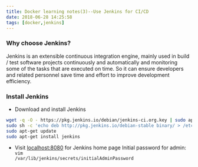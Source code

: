 ```yaml
---
title: Docker learning notes(3)--Use Jenkins for CI/CD
date: 2018-06-28 14:25:58
tags: [docker,jenkins]
---
```

### Why choose Jenkins?
Jenkins is an extensible continuous integration engine, mainly used in build / test software projects continuously and automatically and monitoring some of the tasks that are executed on time. So it can ensure developers and related personnel save time and effort to improve development efficiency.
<!-- more -->

### Install Jenkins
+ Download and install Jenkins
```bash
wget -q -O - https://pkg.jenkins.io/debian/jenkins-ci.org.key | sudo apt-key add -  
sudo sh -c 'echo deb http://pkg.jenkins.io/debian-stable binary/ > /etc/apt/sources.list.d/jenkins.list'
sudo apt-get update  
sudo apt-get install jenkins
```
+ Visit [localhost:8080](http://localhost:8080) for Jenkins home page
Initial password for admin: <code> vim /var/lib/jenkins/secrets/initialAdminPassword</code>
